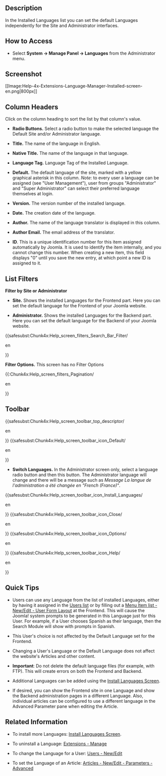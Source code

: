 <!-- Filename: Help4.x:Languages:_Installed / Display title: Gestor de Idiomas das Extensões Instalado -->

## Description

In the Installed Languages list you can set the default Languages
independently for the Site and Administrator interfaces.

## How to Access

- Select **System **→** Manage Panel **→** Languages** from the
  Administrator menu.

## Screenshot

\[\[Image:Help-4x-Extensions-Language-Manager-Installed-screen-en.png\|800px\]\]

## Column Headers

Click on the column heading to sort the list by that column's value.

- **Radio Buttons.** Select a radio button to make the selected language
  the Default Site and/or Administrator language.

<!-- -->

- **Title.** The name of the language in English.

<!-- -->

- **Native Title.** The name of the language in that language.

<!-- -->

- **Language Tag.** Language Tag of the Installed Language.

<!-- -->

- **Default.** The default language of the site, marked with a yellow
  graphical asterisk in this column. *Note*: to every user a language
  can be assigned (see "User Management"), user from groups
  "Administrator" and "Super Administrator" can select their preferred
  language themselves at login.

<!-- -->

- **Version.** The version number of the installed language.

<!-- -->

- **Date.** The creation date of the language.

<!-- -->

- **Author.** The name of the language translator is displayed in this
  column.

<!-- -->

- **Author Email.** The email address of the translator.

<!-- -->

- **ID**. This is a unique identification number for this item assigned
  automatically by Joomla. It is used to identify the item internally,
  and you cannot change this number. When creating a new item, this
  field displays "0" until you save the new entry, at which point a new
  ID is assigned to it.

## List Filters

**Filter by Site or Administrator**

- **Site.** Shows the installed Languages for the Frontend part. Here
  you can set the default language for the Frontend of your Joomla
  website.

<!-- -->

- **Administrator.** Shows the installed Languages for the Backend part.
  Here you can set the default language for the Backend of your Joomla
  website.

{{safesubst:Chunk4x:Help_screen_filters_Search_Bar_Filter/

en

}}

**Filter Options.** This screen has no Filter Options

{{:Chunk4x:Help_screen_filters_Pagination/

en

}}

## Toolbar

{{safesubst:Chunk4x:Help_screen_toolbar_top_descriptor/

en

}} {{safesubst:Chunk4x:Help_screen_toolbar_icon_Default/

en

}}

- **Switch Languages.** In the Administrator screen only, select a
  language radio button and then this button. The Administrator language
  will change and there will be a message such as *Message La langue de
  l'administration a été changée en "French (France)"*.

{{safesubst:Chunk4x:Help_screen_toolbar_icon_Install_Languages/

en

}} {{safesubst:Chunk4x:Help_screen_toolbar_icon_Close/

en

}} {{safesubst:Chunk4x:Help_screen_toolbar_icon_Options/

en

}} {{safesubst:Chunk4x:Help_screen_toolbar_icon_Help/

en

}}

## Quick Tips

- Users can use any Language from the list of installed Languages,
  either by having it assigned in the [Users
  list](https://docs.joomla.org/Help4.x:Users/en "Help4.x:Users/en") or
  by filling out a [Menu Item list - New/Edit - User Form
  Layout](https://docs.joomla.org/Help4.x:Menu_Item:_New_Item/en#User_Form_Layout "Help4.x:Menu Item: New Item/en")
  at the Frontend. This will cause the Joomla! system prompts to be
  generated in this Language just for this User. For example, if a User
  chooses Spanish as their language, then the Search Module will show
  with prompts in Spanish.

<!-- -->

- This User's choice is not affected by the Default Language set for the
  Frontend.

<!-- -->

- Changing a User's Language or the Default Language does not affect the
  website's Articles and other content.

<!-- -->

- **Important**: Do not delete the default language files (for example,
  with FTP). This will create errors on both the Frontend and Backend.

<!-- -->

- Additional Languages can be added using the [Install Languages
  Screen](https://docs.joomla.org/Help4.x:Extensions_Extension_Manager_Languages/en "Help4.x:Extensions Extension Manager Languages/en").

<!-- -->

- If desired, you can show the Frontend site in one Language and show
  the Backend administration pages in a different Language. Also,
  individual articles can be configured to use a different language in
  the Advanced Parameter pane when editing the Article.

## Related Information

- To install more Languages: [Install Languages
  Screen](https://docs.joomla.org/Help4.x:Extensions_Extension_Manager_Languages/en "Help4.x:Extensions Extension Manager Languages/en").

<!-- -->

- To uninstall a Language: [Extensions -
  Manage](https://docs.joomla.org/Help4.x:Extensions:_Manage/en "Help4.x:Extensions: Manage/en")

<!-- -->

- To change the Language for a User: [Users -
  New/Edit](https://docs.joomla.org/Help4.x:Users:_Edit_Profile/en "Help4.x:Users: Edit Profile/en")

<!-- -->

- To set the Language of an Article: [Articles - New/Edit - Parameters -
  Advanced](https://docs.joomla.org/Help4.x:Articles:_Edit/en#Parameters_-_Advanced "Help4.x:Articles: Edit/en")
